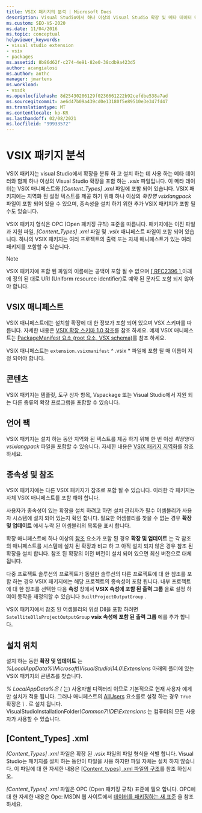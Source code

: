 ```yaml
---
title: VSIX 패키지의 분석 | Microsoft Docs
description: Visual Studio에서 하나 이상의 Visual Studio 확장 및 메타 데이터 매니페스트 파일이 포함 된 파일인 VSIX 패키지의 내용에 대해 알아봅니다.
ms.custom: SEO-VS-2020
ms.date: 11/04/2016
ms.topic: conceptual
helpviewer_keywords:
- visual studio extension
- vsix
- packages
ms.assetid: 8b86d62f-c274-4e91-82e0-38cdb9a423d5
author: acangialosi
ms.author: anthc
manager: jmartens
ms.workload:
- vssdk
ms.openlocfilehash: 8d25430206129f0236661222b92cefdbe538a7ad
ms.sourcegitcommit: ae6d47b09a439cd0e13180f5e89510e3e347fd47
ms.translationtype: MT
ms.contentlocale: ko-KR
ms.lasthandoff: 02/08/2021
ms.locfileid: "99933572"
---
```

# <a name="anatomy-of-a-vsix-package"></a>VSIX 패키지 분석
VSIX 패키지는 visual Studio에서 확장을 분류 하 고 설치 하는 데 사용 하는 메타 데이터와 함께 하나 이상의 Visual Studio 확장을 포함 하는 *.vsix* 파일입니다. 이 메타 데이터는 VSIX 매니페스트와 *[Content_Types] .xml* 파일에 포함 되어 있습니다. VSIX 패키지에는 지역화 된 설정 텍스트를 제공 하기 위해 하나 이상의 *확장명 vsixlangpack* 파일이 포함 되어 있을 수 있으며, 종속성을 설치 하기 위한 추가 VSIX 패키지가 포함 될 수도 있습니다.

 VSIX 패키지 형식은 OPC (Open 패키징 규칙) 표준을 따릅니다. 패키지에는 이진 파일과 지원 파일, *[Content_Types] .xml* 파일 및 *.vsix* 매니페스트 파일이 포함 되어 있습니다. 하나의 VSIX 패키지는 여러 프로젝트의 출력 또는 자체 매니페스트가 있는 여러 패키지를 포함할 수 있습니다.

> [!NOTE]
> VSIX 패키지에 포함 된 파일의 이름에는 공백이 포함 될 수 없으며 [ \[ RFC2396 \] ](https://www.rfc-editor.org/rfc/rfc2396.txt)아래에 정의 된 대로 URI (Uniform resource identifier)로 예약 된 문자도 포함 되지 않아야 합니다.

## <a name="the-vsix-manifest"></a>VSIX 매니페스트
 VSIX 매니페스트에는 설치할 확장에 대 한 정보가 포함 되어 있으며 VSX 스키마를 따릅니다. 자세한 내용은 [VSIX 확장 스키마 1.0 참조](/previous-versions/dd393700(v=vs.110))를 참조 하세요. 예제 VSIX 매니페스트는 [PackageManifest 요소 (root 요소, VSX schema)](/previous-versions/dd393754(v=vs.110))를 참조 하세요.

 VSIX 매니페스트는 `extension.vsixmanifest` ^ .vsix * 파일에 포함 될 때 이름이 지정 되어야 합니다.

## <a name="the-content"></a>콘텐츠
 VSIX 패키지는 템플릿, 도구 상자 항목, Vspackage 또는 Visual Studio에서 지원 되는 다른 종류의 확장 프로그램을 포함할 수 있습니다.

## <a name="language-packs"></a>언어 팩
 VSIX 패키지는 설치 하는 동안 지역화 된 텍스트를 제공 하기 위해 한 번 이상 *확장명이 vsixlangpack* 파일을 포함할 수 있습니다. 자세한 내용은 [VSIX 패키지 지역화](../extensibility/localizing-vsix-packages.md)를 참조 하세요.

## <a name="dependencies-and-references"></a>종속성 및 참조
 VSIX 패키지에는 다른 VSIX 패키지가 참조로 포함 될 수 있습니다. 이러한 각 패키지는 자체 VSIX 매니페스트를 포함 해야 합니다.

 사용자가 종속성이 있는 확장을 설치 하려고 하면 설치 관리자가 필수 어셈블리가 사용자 시스템에 설치 되어 있는지 확인 합니다. 필요한 어셈블리를 찾을 수 없는 경우 **확장 및 업데이트** 에서 누락 된 어셈블리의 목록을 표시 합니다.

 확장 매니페스트에 하나 이상의 [참조](/previous-versions/visualstudio/visual-studio-2010/dd393687(v=vs.100)) 요소가 포함 된 경우 **확장 및 업데이트** 는 각 참조의 매니페스트를 시스템에 설치 된 확장과 비교 하 고 아직 설치 되지 않은 경우 참조 된 확장을 설치 합니다. 참조 된 확장의 이전 버전이 설치 되어 있으면 최신 버전으로 대체 됩니다.

 다중 프로젝트 솔루션의 프로젝트가 동일한 솔루션의 다른 프로젝트에 대 한 참조를 포함 하는 경우 VSIX 패키지에는 해당 프로젝트의 종속성이 포함 됩니다. 내부 프로젝트에 대 한 참조를 선택한 다음 **속성** 창에서 **VSIX 속성에 포함 된 출력 그룹** 을로 설정 하 여이 동작을 재정의할 수 있습니다 `BuiltProjectOutputGroup` .

 VSIX 패키지에서 참조 된 어셈블리의 위성 Dll을 포함 하려면 `SatelliteDllsProjectOutputGroup` **vsix 속성에 포함 된 출력 그룹** 에를 추가 합니다.

## <a name="installation-location"></a>설치 위치
 설치 하는 동안 **확장 및 업데이트** 는 *%LocalAppData%\Microsoft\VisualStudio\14.0\Extensions* 아래의 폴더에 있는 VSIX 패키지의 콘텐츠를 찾습니다.

 *% LocalAppData%은 (* 는) 사용자별 디렉터리 이므로 기본적으로 현재 사용자 에게만 설치가 적용 됩니다. 그러나 매니페스트의 [AllUsers](/previous-versions/ee191547(v=vs.110)) 요소를로 설정 하는 경우 `True` 확장은 <em> \\ .</em> 로 설치 됩니다. VisualStudioInstallationFolder<em>\Common7\IDE\Extensions</em> 는 컴퓨터의 모든 사용자가 사용할 수 있습니다.

## <a name="content_typesxml"></a>[Content_Types] .xml
 *[Content_Types] .xml* 파일은 확장 된 *.vsix* 파일의 파일 형식을 식별 합니다. Visual Studio는 패키지를 설치 하는 동안이 파일을 사용 하지만 파일 자체는 설치 하지 않습니다. 이 파일에 대 한 자세한 내용은 [[Content_types] .xml 파일의 구조](the-structure-of-the-content-types-dot-xml-file.md)를 참조 하십시오.

 *[Content_Types] .xml* 파일은 OPC (Open 패키징 규칙) 표준에 필요 합니다. OPC에 대 한 자세한 내용은 Opc: MSDN 웹 사이트에서 [데이터를 패키징하는 새 표준](/archive/blogs/msdnmagazine/opc-a-new-standard-for-packaging-your-data) 을 참조 하세요.
